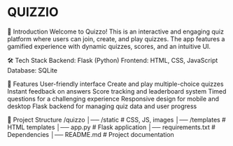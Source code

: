 # QUIZZIO
📌 Introduction
Welcome to Quizzo! This is an interactive and engaging quiz platform where users can join, create, and play quizzes. The app features a gamified experience with dynamic quizzes, scores, and an intuitive UI.

🛠️ Tech Stack
Backend: Flask (Python)
Frontend: HTML, CSS, JavaScript
Database: SQLite

🚀 Features
User-friendly interface
Create and play multiple-choice quizzes
Instant feedback on answers
Score tracking and leaderboard system
Timed questions for a challenging experience
Responsive design for mobile and desktop
Flask backend for managing quiz data and user progress

📂 Project Structure
/quizzo
│── /static         # CSS, JS, images
│── /templates      # HTML templates
│── app.py         # Flask application
│── requirements.txt # Dependencies
│── README.md      # Project documentation
